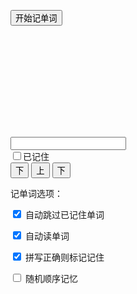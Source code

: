 <div id="wordrecite">
<p>
  <button class="toggle-start btn btn-primary">开始记单词</button>
  <span id="card-summary"></span>
  <div class="card well">
    <p class="text-center" id="content"></p>
  </div>
</p>
<p>
  <div class="form-horizontal">
    <div class="form-group row">
      <div class="col-xs-9 col-md-10">
        <input class="form-control" id="trialtext" type="textbox" />
      </div>
      <div class="checkbox col-xs-3 col-md-2">
        <label>
          <input type="checkbox" id="wordremember">已记住
        </label>
      </div>
    </div>
  </div>
  <div class="row">
    <button class="col-xs-5 toggle-next btn btn-success">下</button>
    <button class="col-xs-2 toggle-previous btn btn-info">上</button>
    <button class="col-xs-5 toggle-next btn btn-success">下</button>
  </div>
</p>

<div class="compact">
  <p>
  记单词选项：
  </p>
  <p>
    <input id="onlyremember" type="checkbox" checked />
    <label for="onlyremember">自动跳过已记住单词</label>
  </p>
  <p>
    <input id="autoreadword" type="checkbox" checked />
    <label for="autoreadword">自动读单词</label>
  </p>
  <p>
    <input id="autoremember" type="checkbox" checked />
    <label for="autoremember">拼写正确则标记记住</label>
  </p>
  <p>
    <input id="shufflewords" type="checkbox" />
    <label for="shufflewords">随机顺序记忆</label>
  </p>
</div>

</div>

<script>
var lessonquizdata = {};
var curlessonquizdata;
$(document).ready(function() {
  var quizdata;
  var quizid;
  var quiznum;
  var quiz;
  function isLocalstorageExist() {
    var mod = 'test';
    try {
        localStorage.setItem(mod, mod);
        localStorage.removeItem(mod);
        return true;
    } catch(e) {
        return false;
    }
  }
  if (!isLocalstorageExist()) {
    $('#onlyremember').prop('disabled', true);
    $('#wordremember').prop('disabled', true);
  }
  var rwords = JSON.parse(localStorage.getItem("rwords"));
  rwords = rwords || {};
  $('button.toggle-start').on('click', function(e) {
    e.preventDefault();
    quizdata = ((lessonquizdata && lessonquizdata["l{{page.lesson}}"])
      || (curlessonquizdata)
      || table.rows({filter: 'applied'}).data().map(function(p) { return { kana: p[0], kanji: p[1], explain: p[3], display: p[4], pos: p[2], rid: p[5] + '|' + p[6]}}))
      .map(function(p) {
        p.kana = japanruby(p.kana);
        p.purekana = p.kana.replace(/[^\u3040-\u309f\u30a0-\u30ff]/g, "");
        p.display = japanruby(p.display);
        var desc = "<span class='japan'>" + (p.kanji == "&nbsp;" ? p.kana : p.display + "<br />" + p.kana) + "</span>";
        desc += "<span class='card-pos'>[" + p.pos + "]</span>";
        desc += "<a href='#' class='read' data-read='"+p.purekana+"'>[读]</a>";
        return { tip: p.explain, desc: desc, read: p.purekana, rem: rwords[p.rid], rid: p.rid }});
    var shufflewords = $('#shufflewords').prop('checked');
    if (shufflewords) quizdata = quizdata.sort(function() { return 0.5 - Math.random() });;
    quizid = -1;
    rollquiz(1);
    displayquiz();
  });
  function displayquiz() {
    $("#content").html(quizid % 2 == 0 ? quiz.tip : quiz.desc);
    $("#card-summary").html((quiznum + 1) + '/' + (quizdata.length));
    $("#wordremember").prop('checked', quiz.rem ? true : false);
  }
  $('#wordremember').change(function() {
    if (this.checked) {
      rwords[quiz.rid] = true;
      quiz.rem = true;
    } else {
      delete rwords[quiz.rid];
      quiz.rem = false;
    }
    localStorage.setItem("rwords", JSON.stringify(rwords));
  });
  function rollquiz(offset) {
    if (quizid + offset < 0 || quizid + offset >= quizdata.length * 2) return;
    var onlyremember = $('#onlyremember').prop('checked');
    var autoreadword = $('#autoreadword').prop('checked');
    do {
      quizid += offset;
      quiznum = Math.floor(quizid / 2);
      quiz = quizdata[quiznum];
      if (quizid % 2 == 0) $('#trialtext').val('');
      if (autoreadword && quizid % 2 != 0) speak(quiz.read);
    } while (quizid > 0 && quizid < quizdata.length * 2 - 1 && onlyremember && quiz.rem);
  }
  function speak(word) {
    if('speechSynthesis' in window){
      var speech = new SpeechSynthesisUtterance(word);
      speech.lang = 'ja-JP';
      window.speechSynthesis.speak(speech);
    }
  }
  $('#trialtext').keypress(function (e) {
    if (e.which == 13) {
      var autoremember = $('#autoremember').prop('checked');
      rollquiz(1);
      displayquiz();
      if (autoremember && $(this).val() == quiz.read) {
        $("#wordremember").prop('checked', true).change();
      }
      return false;
    }
  });
  $('#content').on('click', "a.read", function(e) {
    e.preventDefault();
    speak($(this).data('read'));
  });
  $('button.toggle-next').on('click', function(e) {
    e.preventDefault();
    rollquiz(1);
    displayquiz();
  });
  $('button.toggle-previous').on('click', function(e) {
    e.preventDefault();
    rollquiz(-1);
    displayquiz();
  });
});
</script>
<style>
.card {
  height: 150px;
  width: 100%;
  display: table;
  table-layout: fixed;
}
.card p {
  text-align: center;
  vertical-align: middle;
  display: table-cell;
  font-size: 22px;
}
</style>

